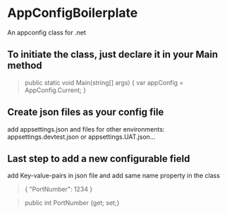 # AppConfigBoilerplate
An appconfig class for .net 

## To initiate the class, just declare it in your Main method
>public static void Main(string[] args)
>{
>    var appConfig = AppConfig.Current;
>}

## Create json files as your config file
add appsettings.json and files for other environments: appsettings.devtest.json or appsettings.UAT.json...

## Last step to add a new configurable field
add Key-value-pairs in json file and add same name property in the class

>{
> "PortNumber": 1234
>}

>public int PortNumber {get; set;}
